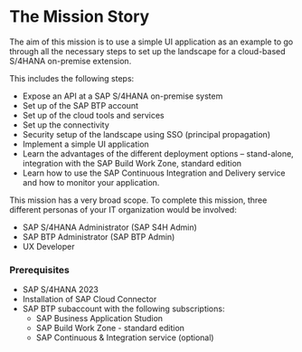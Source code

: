 # The Mission Story

The aim of this mission is to use a simple UI application as an example to go through all the necessary steps to set up the landscape for a cloud-based S/4HANA on-premise extension.

This includes the following steps:

* Expose an API at a SAP S/4HANA on-premise system
* Set up of the SAP BTP account
* Set up of the cloud tools and services
* Set up the connectivity
* Security setup of the landscape using SSO (principal propagation)
* Implement a simple UI application
* Learn the advantages of the different deployment options – stand-alone, integration with the SAP Build Work Zone, standard edition
* Learn how to use the SAP Continuous Integration and Delivery service and how to monitor your application.

This mission has a very broad scope. To complete this mission, three different personas of your IT organization would be involved:

* SAP S/4HANA Administrator (SAP S4H Admin)
* SAP BTP Administrator (SAP BTP Admin)
* UX Developer

### Prerequisites
* SAP S/4HANA 2023
* Installation of SAP Cloud Connector
* SAP BTP subaccount with the following subscriptions:
   - SAP Business Application Studion
   - SAP Build Work Zone - standard edition
   - SAP Continuous & Integration service (optional)
